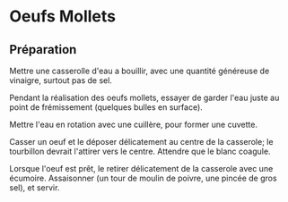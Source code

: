# Oeufs Mollets

## Préparation

  Mettre une casserolle d'eau a bouillir, avec une quantité généreuse de vinaigre, surtout pas de sel.

  Pendant la réalisation des oeufs mollets, essayer de garder l'eau juste au point de frémissement (quelques bulles en surface).

  Mettre l'eau en rotation avec une cuillère, pour former une cuvette.

  Casser un oeuf et le déposer délicatement au centre de la casserole; le tourbillon devrait l'attirer vers le centre. Attendre que le blanc coagule.

  Lorsque l'oeuf est prêt, le retirer délicatement de la casserole avec une écumoire. Assaisonner (un tour de moulin de poivre, une pincée de gros sel), et servir. 
